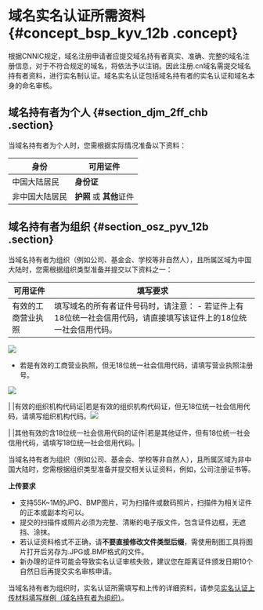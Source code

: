 # 域名实名认证所需资料 {#concept_bsp_kyv_12b .concept}

根据CNNIC规定，域名注册申请者应提交域名持有者真实、准确、完整的域名注册信息，对于不符合规定的域名，将依法予以注销。因此注册.cn域名需提交域名持有者资料，进行实名制认证。域名实名认证包括域名持有者的实名认证和域名本身的命名审核。

## 域名持有者为个人 {#section_djm_2ff_chb .section}

当域名持有者为个人时，您需根据实际情况准备以下资料：

|身份|可用证件|
|--|----|
|中国大陆居民|**身份证**|
|非中国大陆居民|**护照** 或 **其他**证件|

## 域名持有者为组织 {#section_osz_pyv_12b .section}

当域名持有者为组织（例如公司、基金会、学校等非自然人），且所属区域为中国大陆时，您需根据组织类型准备并提交以下资料之一：

|可用证件|填写要求|
|----|----|
|有效的工商营业执照|填写域名的所有者证件号码时，请注意： -   若证件上有18位统一社会信用代码，请直接填写该证件上的18位统一社会信用代码。

![](http://static-aliyun-doc.oss-cn-hangzhou.aliyuncs.com/assets/img/14318/156689935537821_zh-CN.png)

-   若是有效的工商营业执照，但无18位统一社会信用代码，请填写营业执照注册号。

![](http://static-aliyun-doc.oss-cn-hangzhou.aliyuncs.com/assets/img/14318/156689935537822_zh-CN.png)


 |
|有效的组织机构代码证|若是有效的组织机构代码证，但无18位统一社会信用代码，请填写组织机构代码。![](http://static-aliyun-doc.oss-cn-hangzhou.aliyuncs.com/assets/img/14318/156689935537823_zh-CN.png)

|
|其他有效的含18位统一社会信用代码的证件|若是其他证件，但有18位统一社会信用代码，请填写18位统一社会信用代码。|

当域名持有者为组织（例如公司、基金会、学校等非自然人），且所属区域为非中国大陆时，您需根据组织类型准备并提交相关认证资料，例如，公司注册证书等。

**上传要求** 

-   支持55K~1M的JPG、BMP图片，可为扫描件或数码照片，扫描件为相关证件的正本或副本均可以。
-   提交的扫描件或照片必须为完整、清晰的电子版文件，包含证件边框，无遮挡、涂抹。
-   若认证资料格式不正确，请**不要直接修改文件类型后缀**，需使用制图工具将图片打开后另存为.JPG或.BMP格式的文件。
-   新办理的证件可能会导致实名认证审核失败，建议您在距离证件颁发日期10个自然日后再提交实名审核申请。

当域名持有者为组织时，实名认证所需填写和上传的详细资料，请参见[实名认证上传材料填写样例（域名持有者为组织）](intl.zh-CN/域名实名认证/实名认证上传材料填写样例/实名认证上传材料填写样例（域名持有者为组织）.md#)。

